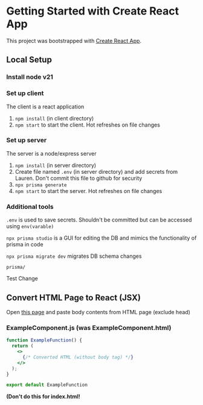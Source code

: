 # Getting Started with Create React App

This project was bootstrapped with [Create React App](https://github.com/facebook/create-react-app).

## Local Setup

### Install node v21
### Set up client
The client is a react application
1. `npm install` (in client directory)
2. `npm start` to start the client. Hot refreshes on file changes

### Set up server
The server is a node/express server
1. `npm install` (in server directory)
2. Create file named `.env` (in server directory) and add secrets from Lauren. Don't commit this file to github for security
3. `npx prisma generate`
4. `npm start` to start the server. Hot refreshes on file changes

### Additional tools
`.env` is used to save secrets. Shouldn't be committed but can be accessed using `env(varable)`  

`npx prisma studio` is a GUI for editing the DB and mimics the functionality of prisma in code  

`npx prisma migrate dev` migrates DB schema changes  

`prisma/`

Test Change


## Convert HTML Page to React (JSX)
Open [this page](https://transform.tools/html-to-jsx) and paste body contents from HTML page (exclude head)
### ExampleComponent.js (was ExampleComponent.html)
```jsx
function ExampleFunction() {
  return (
    <>
      {/* Converted HTML (without body tag) */}
    </>
  );
}

export default ExampleFunction
```
**(Don't do this for index.html!**

